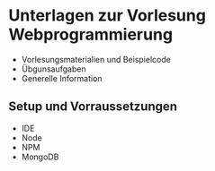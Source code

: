 # Unterlagen zur Vorlesung Webprogrammierung

* Vorlesungsmaterialien und Beispielcode
* Übgunsaufgaben
* Generelle Information

## Setup und Vorraussetzungen

* IDE
* Node
* NPM
* MongoDB

